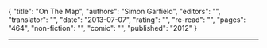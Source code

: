 {
"title": "On The Map",
"authors": "Simon Garfield",
"editors": "",
"translator": "",
"date": "2013-07-07",
"rating": "",
"re-read": "",
"pages": "464",
"non-fiction": "",
"comic": "",
"published": "2012"
}

---
